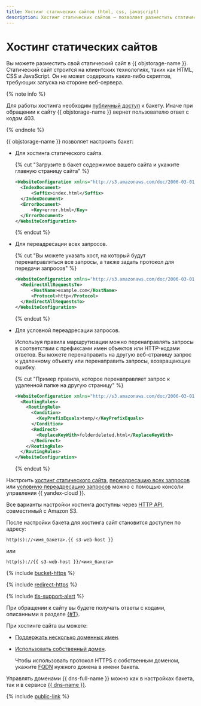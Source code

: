```yaml
---
title: Хостинг статических сайтов (html, css, javascript)
description: Хостинг статических сайтов – позволяет разместить статический сайт, построенный на HTML, CSS и JavaScript. Сайт не может содержать каких-либо скриптов, требующих запуска на стороне веб-сервера.
---
```


# Хостинг статических сайтов

Вы можете разместить свой статический сайт в {{ objstorage-name }}. Статический сайт строится на клиентских технологиях, таких как  HTML, CSS и JavaScript. Он не может содержать каких-либо скриптов, требующих запуска на стороне веб-сервера.

{% note info %}

Для работы хостинга необходим [публичный доступ](../operations/buckets/bucket-availability.md) к бакету. Иначе при обращении к сайту {{ objstorage-name }} вернет пользователю ответ с кодом 403.

{% endnote %}

{{ objstorage-name }} позволяет настроить бакет:

* Для хостинга статического сайта.

  {% cut "Загрузите в бакет содержимое вашего сайта и укажите главную страницу сайта" %}

  ```xml
  <WebsiteConfiguration xmlns="http://s3.amazonaws.com/doc/2006-03-01/">
    <IndexDocument>
        <Suffix>index.html</Suffix>
    </IndexDocument>
    <ErrorDocument>
        <Key>error.html</Key>
    </ErrorDocument>
  </WebsiteConfiguration>
  ```

  {% endcut %}

* Для переадресации всех запросов.

  {% cut "Вы можете указать хост, на который будут перенаправляться все запросы, а также задать протокол для передачи запросов" %}

  ```xml
  <WebsiteConfiguration xmlns="http://s3.amazonaws.com/doc/2006-03-01/">
    <RedirectAllRequestsTo>
        <HostName>example.com</HostName>
        <Protocol>http</Protocol>
    </RedirectAllRequestsTo>
  </WebsiteConfiguration>
  ```

  {% endcut %}

* Для условной переадресации запросов.

  Используя правила маршрутизации можно перенаправлять запросы в соответствии с префиксами имен объектов или HTTP-кодами ответов. Вы можете перенаправить на другую веб-страницу запрос к удаленному объекту или перенаправить запросы, возвращающие ошибку.

  {% cut "Пример правила, которое перенаправляет запрос к удаленной папке на другую страницу" %}

  ```xml
  <WebsiteConfiguration xmlns="http://s3.amazonaws.com/doc/2006-03-01/">
    <RoutingRules>
      <RoutingRule>
        <Condition>
          <KeyPrefixEquals>temp/</KeyPrefixEquals>
        </Condition>
        <Redirect>
          <ReplaceKeyWith>folderdeleted.html</ReplaceKeyWith>
        </Redirect>
      </RoutingRule>
    </RoutingRules>
  </WebsiteConfiguration>
  ```

  {% endcut %}

Настроить [хостинг статического сайта](../operations/hosting/setup.md#hosting), [переадресацию всех запросов](../operations/hosting/setup.md#redirects) или [условную переадресацию запросов](../operations/hosting/setup.md#redirects-on-conditions) можно с помощью консоли управления {{ yandex-cloud }}.

Все варианты настройки хостинга доступны через [HTTP API](../s3/api-ref/hosting.md), совместимый с Amazon S3.

После настройки бакета для хостинга сайт становится доступен по адресу:


```
http(s)://<имя_бакета>.{{ s3-web-host }}
```

или

```
http(s)://{{ s3-web-host }}/<имя_бакета>
```

{% include [bucket-https](../../_includes/storage/bucket-https.md) %}

{% include [redirect-https](../../_includes/storage/redirect-https.md) %}


{% include [tls-support-alert](../../_includes/storage/tls-support-alert.md) %}



При обращении к сайту вы будете получать ответы с кодами, описанными в разделе [{#T}](../s3/api-ref/hosting/answer-codes.md).

При хостинге сайта вы можете:

* [Поддержать несколько доменных имен](../operations/hosting/multiple-domains.md).
* [Использовать собственный домен](../operations/hosting/own-domain.md).

  Чтобы использовать протокол HTTPS с собственным доменом, укажите [FQDN](../../glossary/fqdn.md) нужного домена в имени бакета.

Управлять доменами {{ dns-full-name }} можно как в настройках бакета, так и в сервисе [{{ dns-name }}](../../dns/operations/index.md).

{% include [public-link](../../_includes/storage/public-link.md) %}

